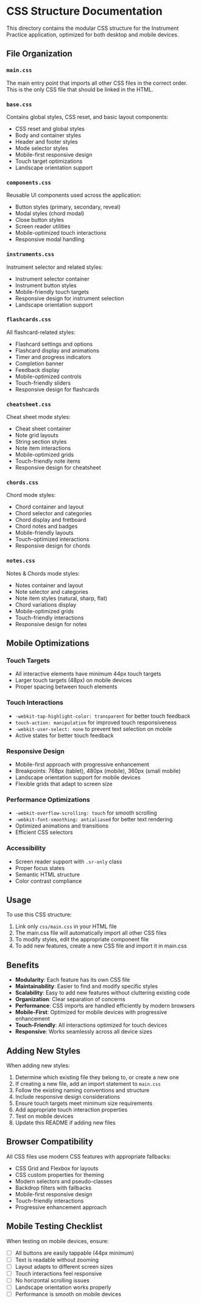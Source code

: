 # CSS Structure Documentation

This directory contains the modular CSS structure for the Instrument Practice application, optimized for both desktop and mobile devices.

## File Organization

### `main.css`

The main entry point that imports all other CSS files in the correct order. This is the only CSS file that should be linked in the HTML.

### `base.css`

Contains global styles, CSS reset, and basic layout components:

- CSS reset and global styles
- Body and container styles
- Header and footer styles
- Mode selector styles
- Mobile-first responsive design
- Touch target optimizations
- Landscape orientation support

### `components.css`

Reusable UI components used across the application:

- Button styles (primary, secondary, reveal)
- Modal styles (chord modal)
- Close button styles
- Screen reader utilities
- Mobile-optimized touch interactions
- Responsive modal handling

### `instruments.css`

Instrument selector and related styles:

- Instrument selector container
- Instrument button styles
- Mobile-friendly touch targets
- Responsive design for instrument selection
- Landscape orientation support

### `flashcards.css`

All flashcard-related styles:

- Flashcard settings and options
- Flashcard display and animations
- Timer and progress indicators
- Completion banner
- Feedback display
- Mobile-optimized controls
- Touch-friendly sliders
- Responsive design for flashcards

### `cheatsheet.css`

Cheat sheet mode styles:

- Cheat sheet container
- Note grid layouts
- String section styles
- Note item interactions
- Mobile-optimized grids
- Touch-friendly note items
- Responsive design for cheatsheet

### `chords.css`

Chord mode styles:

- Chord container and layout
- Chord selector and categories
- Chord display and fretboard
- Chord notes and badges
- Mobile-friendly layouts
- Touch-optimized interactions
- Responsive design for chords

### `notes.css`

Notes & Chords mode styles:

- Notes container and layout
- Note selector and categories
- Note item styles (natural, sharp, flat)
- Chord variations display
- Mobile-optimized grids
- Touch-friendly interactions
- Responsive design for notes

## Mobile Optimizations

### Touch Targets

- All interactive elements have minimum 44px touch targets
- Larger touch targets (48px) on mobile devices
- Proper spacing between touch elements

### Touch Interactions

- `-webkit-tap-highlight-color: transparent` for better touch feedback
- `touch-action: manipulation` for improved touch responsiveness
- `-webkit-user-select: none` to prevent text selection on mobile
- Active states for better touch feedback

### Responsive Design

- Mobile-first approach with progressive enhancement
- Breakpoints: 768px (tablet), 480px (mobile), 360px (small mobile)
- Landscape orientation support for mobile devices
- Flexible grids that adapt to screen size

### Performance Optimizations

- `-webkit-overflow-scrolling: touch` for smooth scrolling
- `-webkit-font-smoothing: antialiased` for better text rendering
- Optimized animations and transitions
- Efficient CSS selectors

### Accessibility

- Screen reader support with `.sr-only` class
- Proper focus states
- Semantic HTML structure
- Color contrast compliance

## Usage

To use this CSS structure:

1. Link only `css/main.css` in your HTML file
2. The main.css file will automatically import all other CSS files
3. To modify styles, edit the appropriate component file
4. To add new features, create a new CSS file and import it in main.css

## Benefits

- **Modularity**: Each feature has its own CSS file
- **Maintainability**: Easier to find and modify specific styles
- **Scalability**: Easy to add new features without cluttering existing code
- **Organization**: Clear separation of concerns
- **Performance**: CSS imports are handled efficiently by modern browsers
- **Mobile-First**: Optimized for mobile devices with progressive enhancement
- **Touch-Friendly**: All interactions optimized for touch devices
- **Responsive**: Works seamlessly across all device sizes

## Adding New Styles

When adding new styles:

1. Determine which existing file they belong to, or create a new one
2. If creating a new file, add an import statement to `main.css`
3. Follow the existing naming conventions and structure
4. Include responsive design considerations
5. Ensure touch targets meet minimum size requirements
6. Add appropriate touch interaction properties
7. Test on mobile devices
8. Update this README if adding new files

## Browser Compatibility

All CSS files use modern CSS features with appropriate fallbacks:

- CSS Grid and Flexbox for layouts
- CSS custom properties for theming
- Modern selectors and pseudo-classes
- Backdrop filters with fallbacks
- Mobile-first responsive design
- Touch-friendly interactions
- Progressive enhancement approach

## Mobile Testing Checklist

When testing on mobile devices, ensure:

- [ ] All buttons are easily tappable (44px minimum)
- [ ] Text is readable without zooming
- [ ] Layout adapts to different screen sizes
- [ ] Touch interactions feel responsive
- [ ] No horizontal scrolling issues
- [ ] Landscape orientation works properly
- [ ] Performance is smooth on mobile devices
